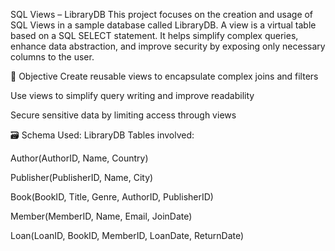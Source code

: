  SQL Views – LibraryDB
This project focuses on the creation and usage of SQL Views in a sample database called LibraryDB. A view is a virtual table based on a SQL SELECT statement. It helps simplify complex queries, enhance data abstraction, and improve security by exposing only necessary columns to the user.

🎯 Objective
Create reusable views to encapsulate complex joins and filters

Use views to simplify query writing and improve readability

Secure sensitive data by limiting access through views

🗃️ Schema Used: LibraryDB
Tables involved:

Author(AuthorID, Name, Country)

Publisher(PublisherID, Name, City)

Book(BookID, Title, Genre, AuthorID, PublisherID)

Member(MemberID, Name, Email, JoinDate)

Loan(LoanID, BookID, MemberID, LoanDate, ReturnDate)

